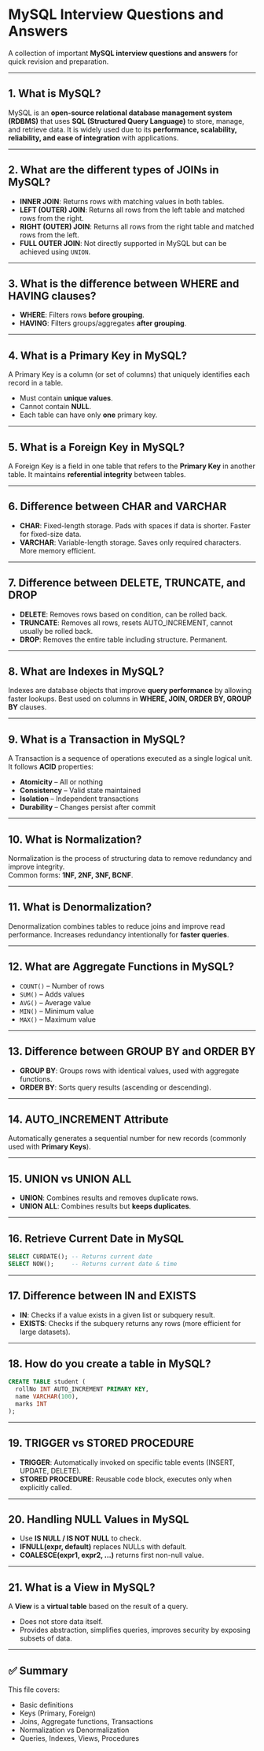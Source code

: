 # MySQL Interview Questions and Answers

A collection of important **MySQL interview questions and answers** for quick revision and preparation.

---

## 1. What is MySQL?

MySQL is an **open-source relational database management system (RDBMS)** that uses **SQL (Structured Query Language)** to store, manage, and retrieve data. It is widely used due to its **performance, scalability, reliability, and ease of integration** with applications.

---

## 2. What are the different types of JOINs in MySQL?

- **INNER JOIN**: Returns rows with matching values in both tables.
- **LEFT (OUTER) JOIN**: Returns all rows from the left table and matched rows from the right.
- **RIGHT (OUTER) JOIN**: Returns all rows from the right table and matched rows from the left.
- **FULL OUTER JOIN**: Not directly supported in MySQL but can be achieved using `UNION`.

---

## 3. What is the difference between WHERE and HAVING clauses?

- **WHERE**: Filters rows **before grouping**.
- **HAVING**: Filters groups/aggregates **after grouping**.

---

## 4. What is a Primary Key in MySQL?
 
A Primary Key is a column (or set of columns) that uniquely identifies each record in a table.

- Must contain **unique values**.
- Cannot contain **NULL**.
- Each table can have only **one** primary key.

---

## 5. What is a Foreign Key in MySQL?

A Foreign Key is a field in one table that refers to the **Primary Key** in another table. It maintains **referential integrity** between tables.

---

## 6. Difference between CHAR and VARCHAR

- **CHAR**: Fixed-length storage. Pads with spaces if data is shorter. Faster for fixed-size data.
- **VARCHAR**: Variable-length storage. Saves only required characters. More memory efficient.

---

## 7. Difference between DELETE, TRUNCATE, and DROP

- **DELETE**: Removes rows based on condition, can be rolled back.
- **TRUNCATE**: Removes all rows, resets AUTO_INCREMENT, cannot usually be rolled back.
- **DROP**: Removes the entire table including structure. Permanent.

---

## 8. What are Indexes in MySQL?

Indexes are database objects that improve **query performance** by allowing faster lookups. Best used on columns in **WHERE, JOIN, ORDER BY, GROUP BY** clauses.

---

## 9. What is a Transaction in MySQL?

A Transaction is a sequence of operations executed as a single logical unit.  
It follows **ACID** properties:

- **Atomicity** – All or nothing
- **Consistency** – Valid state maintained
- **Isolation** – Independent transactions
- **Durability** – Changes persist after commit

---

## 10. What is Normalization?

Normalization is the process of structuring data to remove redundancy and improve integrity.  
Common forms: **1NF, 2NF, 3NF, BCNF**.

---

## 11. What is Denormalization?

Denormalization combines tables to reduce joins and improve read performance. Increases redundancy intentionally for **faster queries**.

---

## 12. What are Aggregate Functions in MySQL?

- `COUNT()` – Number of rows
- `SUM()` – Adds values
- `AVG()` – Average value
- `MIN()` – Minimum value
- `MAX()` – Maximum value

---

## 13. Difference between GROUP BY and ORDER BY

- **GROUP BY**: Groups rows with identical values, used with aggregate functions.
- **ORDER BY**: Sorts query results (ascending or descending).

---

## 14. AUTO_INCREMENT Attribute

Automatically generates a sequential number for new records (commonly used with **Primary Keys**).

---

## 15. UNION vs UNION ALL

- **UNION**: Combines results and removes duplicate rows.
- **UNION ALL**: Combines results but **keeps duplicates**.

---

## 16. Retrieve Current Date in MySQL

```sql
SELECT CURDATE(); -- Returns current date
SELECT NOW();     -- Returns current date & time
```

---

## 17. Difference between IN and EXISTS

- **IN**: Checks if a value exists in a given list or subquery result.
- **EXISTS**: Checks if the subquery returns any rows (more efficient for large datasets).

---

## 18. How do you create a table in MySQL?

```sql
CREATE TABLE student (
  rollNo INT AUTO_INCREMENT PRIMARY KEY,
  name VARCHAR(100),
  marks INT
);
```

---

## 19. TRIGGER vs STORED PROCEDURE

- **TRIGGER**: Automatically invoked on specific table events (INSERT, UPDATE, DELETE).
- **STORED PROCEDURE**: Reusable code block, executes only when explicitly called.

---

## 20. Handling NULL Values in MySQL

- Use **IS NULL / IS NOT NULL** to check.
- **IFNULL(expr, default)** replaces NULLs with default.
- **COALESCE(expr1, expr2, …)** returns first non-null value.

---

## 21. What is a View in MySQL?

A **View** is a **virtual table** based on the result of a query.

- Does not store data itself.
- Provides abstraction, simplifies queries, improves security by exposing subsets of data.

---

## ✅ Summary

This file covers:

- Basic definitions
- Keys (Primary, Foreign)
- Joins, Aggregate functions, Transactions
- Normalization vs Denormalization
- Queries, Indexes, Views, Procedures
